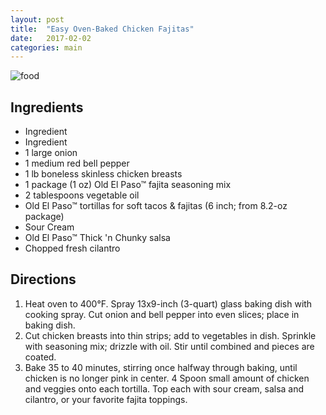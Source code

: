 ```yaml
---
layout: post
title:  "Easy Oven-Baked Chicken Fajitas"
date:   2017-02-02 
categories: main
---
```


![food](http://images-gmi-pmc.edge-generalmills.com/a2634f3d-fce8-4959-904b-e2b7f13f3b85.jpg)

## Ingredients
- Ingredient
- Ingredient
- 1 large onion 
- 1 medium red bell pepper
- 1 lb boneless skinless chicken breasts 
- 1 package (1 oz) Old El Paso™ fajita seasoning mix
- 2 tablespoons vegetable oil
- Old El Paso™ tortillas for soft tacos & fajitas (6 inch; from 8.2-oz package)
- Sour Cream
- Old El Paso™ Thick 'n Chunky salsa 
- Chopped fresh cilantro

## Directions

1. Heat oven to 400°F. Spray 13x9-inch (3-quart) glass baking dish with cooking spray. Cut onion and bell pepper into even slices; place in baking dish.
1. Cut chicken breasts into thin strips; add to vegetables in dish. Sprinkle with seasoning mix; drizzle with oil. Stir until combined and pieces are coated.
1. Bake 35 to 40 minutes, stirring once halfway through baking, until chicken is no longer pink in center.
4 Spoon small amount of chicken and veggies onto each tortilla. Top each with sour cream, salsa and cilantro, or your favorite fajita toppings.
